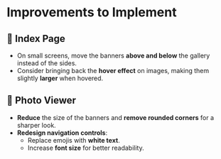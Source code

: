 # Improvements to Implement

## 📌 Index Page
- On small screens, move the banners **above and below** the gallery instead of the sides.
- Consider bringing back the **hover effect** on images, making them slightly **larger** when hovered.

## 📌 Photo Viewer
- **Reduce** the size of the banners and **remove rounded corners** for a sharper look.
- **Redesign navigation controls**:
  - Replace emojis with **white text**.
  - Increase **font size** for better readability.
